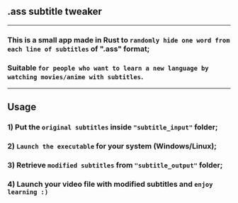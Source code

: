 ## .ass subtitle tweaker
---
### This is a small app made in Rust to `randomly hide one word from each line of subtitles` of ".ass" format;
### Suitable `for people who want to learn a new language by watching movies/anime with subtitles`.
---
## Usage
### 1) Put the `original subtitles`  inside `"subtitle_input"` folder;
### 2) `Launch the executable` for your system (Windows/Linux);
### 3) Retrieve `modified subtitles` from `"subtitle_output"` folder;
### 4) Launch your video file with modified subtitles and `enjoy learning :)`
